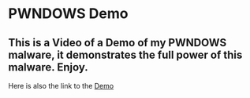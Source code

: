 # PWNDOWS Demo

## This is a Video of a Demo of my PWNDOWS malware, it demonstrates the full power of this malware. Enjoy.

Here is also the link to the [Demo](https://jamkstudent-my.sharepoint.com/:v:/g/personal/ae8306_student_jamk_fi/EQ0IqDC5sQhMiOLvCd7BOWQBc4GbS3WjTpVBNHgH6CW4cg?e=LMRiX9)
